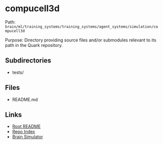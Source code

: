 # compucell3d

Path: `brain/ml/training_systems/training_systems/agent_systems/simulation/compucell3d`

Purpose: Directory providing source files and/or submodules relevant to its path in the Quark repository.

## Subdirectories
- tests/

## Files
- README.md

## Links
- [Root README](../../../../../../README.md)
- [Repo Index](../../../../../../repo_index.json)
- [Brain Simulator](../../../../../../brain/architecture/brain_simulator.py)
